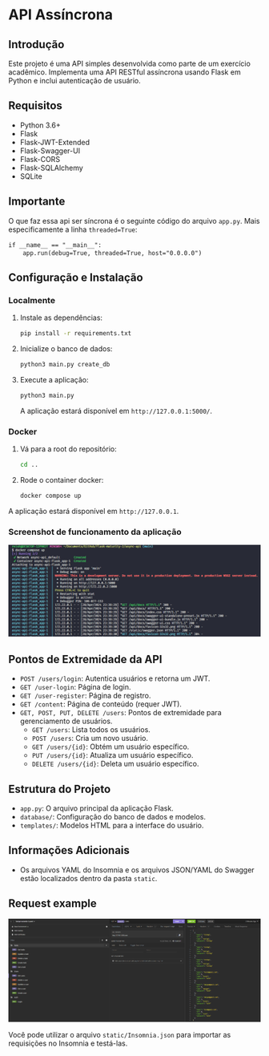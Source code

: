 # API Assíncrona

## Introdução

Este projeto é uma API simples desenvolvida como parte de um exercício acadêmico. Implementa uma API RESTful assíncrona usando Flask em Python e inclui autenticação de usuário.

## Requisitos

- Python 3.6+
- Flask
- Flask-JWT-Extended
- Flask-Swagger-UI
- Flask-CORS
- Flask-SQLAlchemy
- SQLite

## Importante
O que faz essa api ser síncrona é o seguinte código do arquivo `app.py`. Mais especificamente a linha `threaded=True`:
```
if __name__ == "__main__":
    app.run(debug=True, threaded=True, host="0.0.0.0")
```


## Configuração e Instalação
### Localmente
1. Instale as dependências:
   ```bash
   pip install -r requirements.txt
   ```

2. Inicialize o banco de dados:
   ```bash
   python3 main.py create_db
   ```

3. Execute a aplicação:
   ```bash
   python3 main.py
   ```

   A aplicação estará disponível em `http://127.0.0.1:5000/`.

### Docker
1. Vá para a root do repositório:
   ```bash
   cd ..
   ```
2. Rode o container docker:
   ```bash
   docker compose up
   ```

A aplicação estará disponível em `http://127.0.0.1`.


### Screenshot de funcionamento da aplicação
![Alt text](image-1.png)


## Pontos de Extremidade da API

- `POST /users/login`: Autentica usuários e retorna um JWT.
- `GET /user-login`: Página de login.
- `GET /user-register`: Página de registro.
- `GET /content`: Página de conteúdo (requer JWT).
- `GET, POST, PUT, DELETE /users`: Pontos de extremidade para gerenciamento de usuários.
  - `GET /users`: Lista todos os usuários.
  - `POST /users`: Cria um novo usuário.
  - `GET /users/{id}`: Obtém um usuário específico.
  - `PUT /users/{id}`: Atualiza um usuário específico.
  - `DELETE /users/{id}`: Deleta um usuário específico.

## Estrutura do Projeto

- `app.py`: O arquivo principal da aplicação Flask.
- `database/`: Configuração do banco de dados e modelos.
- `templates/`: Modelos HTML para a interface do usuário.

## Informações Adicionais

- Os arquivos YAML do Insomnia e os arquivos JSON/YAML do Swagger estão localizados dentro da pasta `static`.

## Request example
![Alt text](image.png)

Você pode utilizar o arquivo `static/Insomnia.json` para importar as requisições no Insomnia e testá-las.